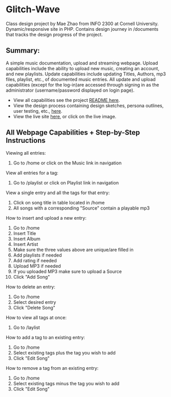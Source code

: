 # Glitch-Wave
Class design project by Mae Zhao from INFO 2300 at Cornell University. Dynamic/responsive site in PHP. Contains design journey in /documents that tracks the design progress of the project.

## Summary:
A simple music documentation, upload and streaming webpage. Upload capabilities include the ability to upload new music, creating an account, and new playlists. Update capabilities include updating Titles, Authors, mp3 files, playlist, etc., of documented music entries. All update and upload capabilities (except for the log-in)are accessed through signing in as the administrator (username/password displayed on login page).
<ul>
    <li>View all capabilities see the project <a href="https://github.com/MaeZhao/Glitch-Wave/new/main?readme=1#all-webpage-capabilities--step-by-step-instructions">README here</a>.</li>
    <li>View the design process containing design sketches, persona outlines, user testing, etc., <a href="https://github.com/MaeZhao/Glitch-Wave/blob/main/documents/design-journey.md">here</a>. 
    </li>
    <li>View the live site <a href="https://young-forest-50901.herokuapp.com/">here</a>, or click on the live image. 
    </li>
</ul>

## All Webpage Capabilities + Step-by-Step Instructions
Viewing all entries:
1. Go to /home or click on the Music link in navigation

View all entries for a tag:
1. Go to /playlist or click on Playlist link in navigation

View a single entry and all the tags for that entry:
1. Click on song title in table located in /home
2. All songs with a corresponding "Source" contain a playable mp3

How to insert and upload a new entry:
1. Go to /home
2. Insert Title
3. Insert Album
4. Insert Artist
5. Make sure the three values above are unique/are filled in
6. Add playlists if needed
7. Add rating if needed
8. Upload MP3 if needed
9. If you uploaded MP3 make sure to upload a Source
10. Click "Add Song"

How to delete an entry:
1. Go to /home
2. Select desired entry
3. Click "Delete Song"

How to view all tags at once:
1. Go to /laylist

How to add a tag to an existing entry:
1. Go to /home
2. Select existing tags plus the tag you wish to add
3. Click "Edit Song"

How to remove a tag from an existing entry:
1. Go to /home
2. Select existing tags minus the tag you wish to add
3. Click "Edit Song"
